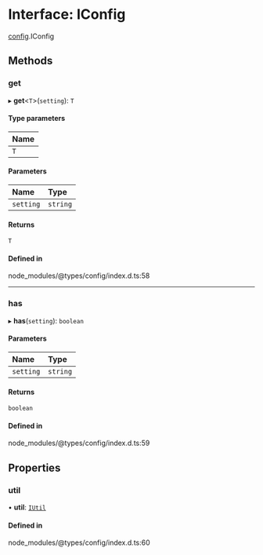 # Interface: IConfig

[config](../modules/config-1.md).IConfig

## Methods

### get

▸ **get**<`T`\>(`setting`): `T`

#### Type parameters

| Name |
| :------ |
| `T` |

#### Parameters

| Name | Type |
| :------ | :------ |
| `setting` | `string` |

#### Returns

`T`

#### Defined in

node_modules/@types/config/index.d.ts:58

___

### has

▸ **has**(`setting`): `boolean`

#### Parameters

| Name | Type |
| :------ | :------ |
| `setting` | `string` |

#### Returns

`boolean`

#### Defined in

node_modules/@types/config/index.d.ts:59

## Properties

### util

• **util**: [`IUtil`](config-1.IUtil.md)

#### Defined in

node_modules/@types/config/index.d.ts:60
